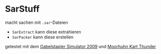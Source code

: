 # SarStuff
macht sachen mit `.sar`-Dateien

* `SarExtract` kann diese extrahieren
* `SarPacker` kann diese erstellen

getestet mit dem [Gabelstapler Simulator 2009](https://www.amazon.de/dp/B001MTE0CM#hab_keinen_besseren_link_gefunden_sorry_) und [Moorhuhn Kart Thunder](https://moorhuhn.fandom.com/de/wiki/Moorhuhn_Kart_Thunder)